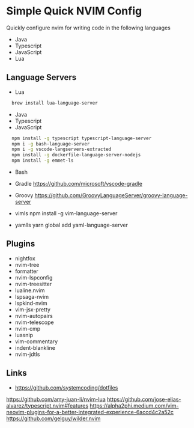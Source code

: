# Simple Quick NVIM Config

Quickly configure nvim for writing code in the following languages

-   Java
-   Typescript
-   JavaScript
-   Lua

## Language Servers

-   Lua

```sh
  brew install lua-language-server
```

-   Java
-   Typescript
-   JavaScript

```sh
  npm install -g typescript typescript-language-server
  npm i -g bash-language-server
  npm i -g vscode-langservers-extracted
  npm install -g dockerfile-language-server-nodejs
  npm install -g emmet-ls
```

-   Bash

-   Gradle
    https://github.com/microsoft/vscode-gradle

-   Groovy
    https://github.com/GroovyLanguageServer/groovy-language-server

-   vimls
    npm install -g vim-language-server

-   yamlls
    yarn global add yaml-language-server

## Plugins

-   nightfox
-   nvim-tree
-   formatter
-   nvim-lspconfig
-   nvim-treesitter
-   lualine.nvim
-   lspsaga-nvim
-   lspkind-nvim
-   vim-jsx-pretty
-   nvim-autopairs
-   nvim-telescope
-   nvim-cmp
-   luasnip
-   vim-commentary
-   indent-blankline
-   nvim-jdtls

## Links

-   https://github.com/systemcoding/dotfiles

https://github.com/amy-juan-li/nvim-lua
https://github.com/jose-elias-alvarez/typescript.nvim#features
https://alpha2phi.medium.com/vim-neovim-plugins-for-a-better-integrated-experience-6accd4c2a52c
https://github.com/gelguy/wilder.nvim

